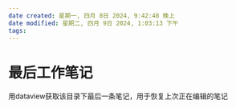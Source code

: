 ```yaml
---
date created: 星期一, 四月 8日 2024, 9:42:48 晚上
date modified: 星期二, 四月 9日 2024, 1:03:13 下午
tags: 
---
```


# 最后工作笔记

用dataview获取该目录下最后一条笔记，用于恢复上次正在编辑的笔记
